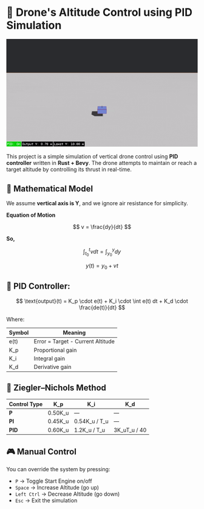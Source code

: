 # 🚀 Drone's Altitude Control using PID Simulation

![Drone Simulation](./simulation_demo.gif)

This project is a simple simulation of vertical drone control using **PID controller** written in **Rust + Bevy**. The drone attempts to maintain or reach a target altitude by controlling its thrust in real-time.

## 📐 Mathematical Model

We assume **vertical axis is Y**, and we ignore air resistance for simplicity.

**Equation of Motion**

$$
v = \frac{dy}{dt}
$$

**So,**

$$
\int_{t_0}^{t} v dt = \int_{y_0}^{y} dy
$$

$$
y(t) = y_0 + vt
$$

## 🎯 PID Controller:

$$
\text{output}(t) = K_p \cdot e(t) + K_i \cdot \int e(t) dt + K_d \cdot \frac{de(t)}{dt}
$$

Where:

| Symbol | Meaning                           |
| ------ | --------------------------------- |
| e(t)   | Error = Target - Current Altitude |
| K_p    | Proportional gain                 |
| K_i    | Integral gain                     |
| K_d    | Derivative gain                   |

## 🎲 Ziegler–Nichols Method

| Control Type | K_p     | K_i           | K_d          |
| ------------ | ------- | ------------- | ------------ |
| **P**        | 0.50K_u | —             | —            |
| **PI**       | 0.45K_u | 0.54K_u / T_u | —            |
| **PID**      | 0.60K_u | 1.2K_u / T_u  | 3K_uT_u / 40 |

## 🎮 Manual Control

You can override the system by pressing:

- `P` → Toggle Start Engine on/off
- `Space` → Increase Altitude (go up)
- `Left Ctrl` → Decrease Altitude (go down)
- `Esc` → Exit the simulation
